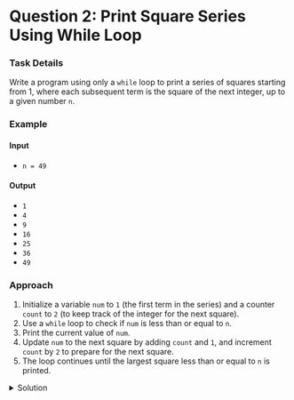# Question 2: Print Square Series Using While Loop

### Task Details
Write a program using only a `while` loop to print a series of squares starting from 1, where each subsequent term is the square of the next integer, up to a given number `n`.

### Example

#### Input
- `n = 49`

#### Output
- `1`
- `4`
- `9`
- `16`
- `25`
- `36`
- `49`

### Approach
1. Initialize a variable `num` to `1` (the first term in the series) and a counter `count` to `2` (to keep track of the integer for the next square).
2. Use a `while` loop to check if `num` is less than or equal to `n`.
3. Print the current value of `num`.
4. Update `num` to the next square by adding `count` and `1`, and increment `count` by `2` to prepare for the next square.
5. The loop continues until the largest square less than or equal to `n` is printed.

<details>
  <summary>Solution</summary>

```javascript
function print_series(n) {
    /* Print the square series: 1, 4, 9, 16, ... up to n */
    var num = 1;
    var count = 2;
    while (num <= n) {
        console.log(num);
        num = num + count + 1;
        count = count + 2;
    }
}
```
</details>